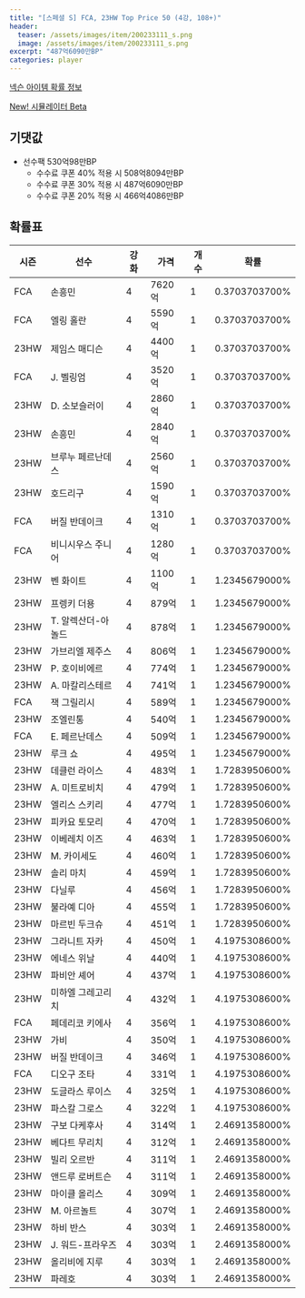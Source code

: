 ```yaml
---
title: "[스페셜 S] FCA, 23HW Top Price 50 (4강, 108+)"
header:
  teaser: /assets/images/item/200233111_s.png
  image: /assets/images/item/200233111_s.png
excerpt: "487억6090만BP"
categories: player
---
```

[넥슨 아이템 확률 정보](http://iteminfo.nexon.com/probability/fco?sn=7487)

[New! 시뮬레이터 Beta](/simulator/7487)
## 기댓값
- 선수팩 530억98만BP
  - 수수료 쿠폰 40% 적용 시 508억8094만BP
  - 수수료 쿠폰 30% 적용 시 487억6090만BP
  - 수수료 쿠폰 20% 적용 시 466억4086만BP


## 확률표

|시즌|선수|강화|가격|개수|확률|
|---|---|---|---|---|---|
|FCA|손흥민|4|7620억|1|0.3703703700%|
|FCA|엘링 홀란|4|5590억|1|0.3703703700%|
|23HW|제임스 매디슨|4|4400억|1|0.3703703700%|
|FCA|J. 벨링엄|4|3520억|1|0.3703703700%|
|23HW|D. 소보슬러이|4|2860억|1|0.3703703700%|
|23HW|손흥민|4|2840억|1|0.3703703700%|
|23HW|브루누 페르난데스|4|2560억|1|0.3703703700%|
|23HW|호드리구|4|1590억|1|0.3703703700%|
|FCA|버질 반데이크|4|1310억|1|0.3703703700%|
|FCA|비니시우스 주니어|4|1280억|1|0.3703703700%|
|23HW|벤 화이트|4|1100억|1|1.2345679000%|
|23HW|프렝키 더용|4|879억|1|1.2345679000%|
|23HW|T. 알렉산더-아놀드|4|878억|1|1.2345679000%|
|23HW|가브리엘 제주스|4|806억|1|1.2345679000%|
|23HW|P. 호이비에르|4|774억|1|1.2345679000%|
|23HW|A. 마칼리스테르|4|741억|1|1.2345679000%|
|FCA|잭 그릴리시|4|589억|1|1.2345679000%|
|23HW|조엘린통|4|540억|1|1.2345679000%|
|FCA|E. 페르난데스|4|509억|1|1.2345679000%|
|23HW|루크 쇼|4|495억|1|1.2345679000%|
|23HW|데클런 라이스|4|483억|1|1.7283950600%|
|23HW|A. 미트로비치|4|479억|1|1.7283950600%|
|23HW|엘리스 스키리|4|477억|1|1.7283950600%|
|23HW|피카요 토모리|4|470억|1|1.7283950600%|
|23HW|이베레치 이즈|4|463억|1|1.7283950600%|
|23HW|M. 카이세도|4|460억|1|1.7283950600%|
|23HW|솔리 마치|4|459억|1|1.7283950600%|
|23HW|다닐루|4|456억|1|1.7283950600%|
|23HW|불라예 디아|4|455억|1|1.7283950600%|
|23HW|마르빈 두크슈|4|451억|1|1.7283950600%|
|23HW|그라니트 자카|4|450억|1|4.1975308600%|
|23HW|에네스 위날|4|440억|1|4.1975308600%|
|23HW|파비안 셰어|4|437억|1|4.1975308600%|
|23HW|미하엘 그레고리치|4|432억|1|4.1975308600%|
|FCA|페데리코 키에사|4|356억|1|4.1975308600%|
|23HW|가비|4|350억|1|4.1975308600%|
|23HW|버질 반데이크|4|346억|1|4.1975308600%|
|FCA|디오구 조타|4|331억|1|4.1975308600%|
|23HW|도글라스 루이스|4|325억|1|4.1975308600%|
|23HW|파스칼 그로스|4|322억|1|4.1975308600%|
|23HW|구보 다케후사|4|314억|1|2.4691358000%|
|23HW|베다트 무리치|4|312억|1|2.4691358000%|
|23HW|빌리 오르반|4|311억|1|2.4691358000%|
|23HW|앤드루 로버트슨|4|311억|1|2.4691358000%|
|23HW|마이클 올리스|4|309억|1|2.4691358000%|
|23HW|M. 아르놀트|4|307억|1|2.4691358000%|
|23HW|하비 반스|4|303억|1|2.4691358000%|
|23HW|J. 워드-프라우즈|4|303억|1|2.4691358000%|
|23HW|올리비에 지루|4|303억|1|2.4691358000%|
|23HW|파레호|4|303억|1|2.4691358000%|
